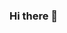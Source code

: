 ### Hi there 👋

<!--
**MapGuy11/MapGuy11** is a ✨ _special_ ✨ repository because its `README.md` (this file) appears on your GitHub profile.

Here are some ideas to get you started:

- 🔭 I’m currently working on Some Home Automation project.
- 🌱 I’m currently learning ...
- 👯 I’m looking to collaborate on ...
- 🤔 I’m looking for help with ...
- 💬 Ask me about ...
- 📫 How to reach me: For inquiries on myself please visit my website. 
- 😄 Pronouns: he/him.
- ⚡ Fun fact: I spend way too much time learning about things I love.
-->
